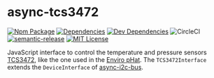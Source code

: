 # async-tcs3472

[![Npm Package](https://img.shields.io/npm/v/async-tcs3472.svg)](https://www.npmjs.com/package/async-tcs3472) [![Dependencies](https://img.shields.io/david/AlejandroHerr/async-tcs3472.svg?style=flat-square)](https://david-dm.org/alejandroherr/async-tcs3472) [![Dev Dependencies](https://img.shields.io/david/dev/AlejandroHerr/async-tcs3472.svg?style=flat-square)](https://david-dm.org/alejandroherr/async-tcs3472?type=dev) ![CircleCI](https://img.shields.io/circleci/project/github/AlejandroHerr/async-tcs3472/master.svg?style=flat-square&logo=circleci) [![semantic-release](https://img.shields.io/badge/%20%20%F0%9F%93%A6%F0%9F%9A%80-semantic--release-e10079.svg?style=flat-square)](https://github.com/semantic-release/semantic-release) [![MIT License](https://img.shields.io/github/license/AlejandroHerr/async-tcs3472.svg?style=flat-square)](https://github.com/AlejandroHerr/async-tcs3472/blob/master/LICENSE.md)

JavaScript interface to control the temperature and pressure sensors [TCS3472](https://ams.com/documents/20143/36005/TCS3472_DS000390_2-00.pdf), like the one used in the [Enviro pHat](https://pinout.xyz/pinout/enviro_phat). The `TCS3472Interface` extends the `DeviceInterface` of [async-i2c-bus](https://github.com/AlejandroHerr/async-i2c-bus).
